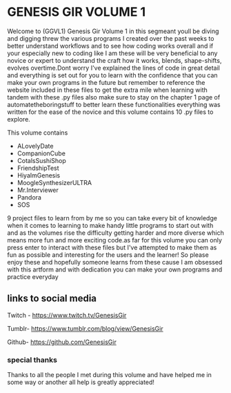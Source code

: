 # GENESIS GIR VOLUME 1

Welcome to (GGVL1) Genesis Gir Volume 1 in this segmeant youll be diving and digging threw the various programs I created over the past weeks to better understand workflows
and to see how coding works overall and if your especially new to coding like I am these will be very beneficial to any novice or expert to understand the craft
how it works, blends, shape-shifts, evolves overtime.Dont worry I've explained the lines of code in great detail and everything is set out for you to learn
with the confidence that you can make your own programs in the future but remember to reference the website included in these files to get the extra mile
when learning with tandem with these .py files also make sure to stay on the chapter 1 page of automatetheboringstuff to better learn these functionalities
everything was written for the ease of the novice and this volume contains 10 .py files to explore.

This volume contains

- ALovelyDate
- CompanionCube
- CotalsSushiShop
- FriendshipTest
- HiyaImGenesis
- MoogleSynthesizerULTRA
- Mr.Interviewer
- Pandora
- SOS

9 project files to learn from by me so you can take every bit of knowledge when it comes to learning to make handy little programs to start out with
and as the volumes rise the difficulty getting harder and more diverse which means more fun and more exciting code.as far for this volume you can only
press enter to interact with these files but I've attempted to make them as fun as possible and interesting for the users and the learner! So please enjoy these
and hopefully someone learns from these cause I am obsessed with this artform and with dedication you can make your own programs and practice everyday

## links to social media

Twitch - <https://www.twitch.tv/GenesisGir>

Tumblr- <https://www.tumblr.com/blog/view/GenesisGir>

Github- <https://github.com/GenesisGir>

### special thanks

Thanks to all the people I met during this volume and have helped me in some way or another all help is greatly appreciated!
